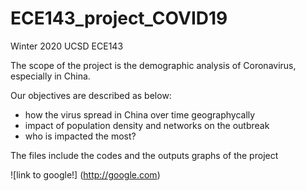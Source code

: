 # ECE143_project_COVID19

Winter 2020 UCSD ECE143

The scope of the project is the demographic analysis of Coronavirus, especially in China. 

Our objectives are described as below: 
- how the virus spread in China over time geographycally
- impact of population density and networks on the outbreak
- who is impacted the most?


The files include the codes and the outputs graphs of the project

![link to google!] (http://google.com)
